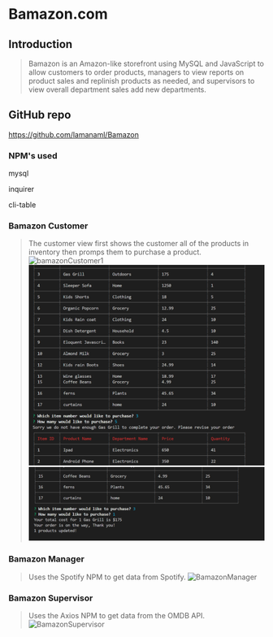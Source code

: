 # Bamazon.com

## Introduction

> Bamazon is an Amazon-like storefront using MySQL and JavaScript to allow customers to order products, managers to view reports on product sales and replinish products as needed, and supervisors to view overall department sales add new departments.

## GitHub repo 
https://github.com/lamanaml/Bamazon

### NPM's used
mysql

inquirer

cli-table


### Bamazon Customer
>The customer view first shows the customer all of the products in inventory then promps them to purchase a product.  
![bamazonCustomer1](assets/images/custShowAll.png)
![bamazonCustomer2](assets/images/custshowall_query_outofstock.png)
![bamazonCustomer3](assets/images/custshowall_query_produpdate.png)

### Bamazon Manager
>Uses the Spotify NPM to get data from  Spotify.
![BamazonManager](assets/images/spotify-this.png)
      
### Bamazon Supervisor
>Uses the Axios NPM to get data from the OMDB API.
![BamazonSupervisor](assets/images/movie-this.png)
     
